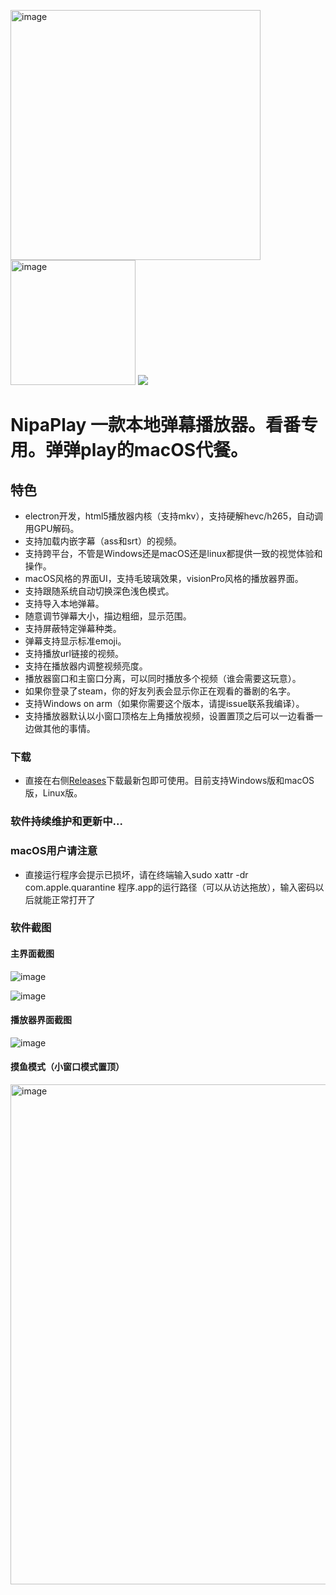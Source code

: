 <img width="400" alt="image" src="https://github.com/user-attachments/assets/b8ff5331-5d3b-436d-ab06-0f537f8c25a3" /> <img width="200" alt="image" src="https://github.com/user-attachments/assets/a1f0da36-751f-4806-aa76-7ab640156fbd" />  <img src="https://counter.seku.su/cmoe?name=nipaplay&theme=r34" />


# NipaPlay 一款本地弹幕播放器。看番专用。弹弹play的macOS代餐。

## 特色
- electron开发，html5播放器内核（支持mkv），支持硬解hevc/h265，自动调用GPU解码。
- 支持加载内嵌字幕（ass和srt）的视频。
- 支持跨平台，不管是Windows还是macOS还是linux都提供一致的视觉体验和操作。
- macOS风格的界面UI，支持毛玻璃效果，visionPro风格的播放器界面。
- 支持跟随系统自动切换深色浅色模式。
- 支持导入本地弹幕。
- 随意调节弹幕大小，描边粗细，显示范围。
- 支持屏蔽特定弹幕种类。
- 弹幕支持显示标准emoji。
- 支持播放url链接的视频。
- 支持在播放器内调整视频亮度。
- 播放器窗口和主窗口分离，可以同时播放多个视频（谁会需要这玩意）。
- 如果你登录了steam，你的好友列表会显示你正在观看的番剧的名字。
- 支持Windows on arm（如果你需要这个版本，请提issue联系我编译）。
- 支持播放器默认以小窗口顶格左上角播放视频，设置置顶之后可以一边看番一边做其他的事情。
### 下载
- 直接在右侧[Releases](https://github.com/MCDFsteve/NipaPlay/releases)下载最新包即可使用。目前支持Windows版和macOS版，Linux版。
### 软件持续维护和更新中...
### macOS用户请注意
- 直接运行程序会提示已损坏，请在终端输入sudo xattr -dr com.apple.quarantine 程序.app的运行路径（可以从访达拖放），输入密码以后就能正常打开了
### 软件截图
#### 主界面截图
![image](https://github.com/user-attachments/assets/22496d4d-7fd3-4615-8769-ebf7d91e87f4)



![image](https://github.com/user-attachments/assets/7ff669e7-6081-47be-a781-239e02189883)






#### 播放器界面截图

![image](https://github.com/user-attachments/assets/c58664af-fd7d-4e0e-8bd4-7ccd766f01d9)


#### 摸鱼模式（小窗口模式置顶）
<img width="800" alt="image" src="https://github.com/user-attachments/assets/a434600f-b959-41e8-9576-4d6f781cab3c">







